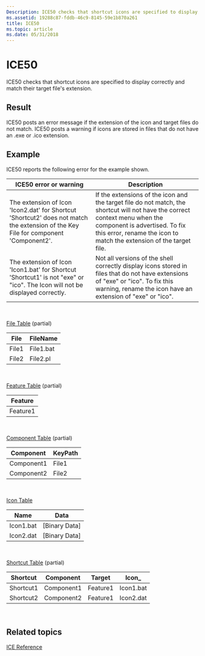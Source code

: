 ```yaml
---
Description: ICE50 checks that shortcut icons are specified to display correctly and match their target file's extension.
ms.assetid: 19288c87-fddb-46c9-8145-59e1b870a261
title: ICE50
ms.topic: article
ms.date: 05/31/2018
---
```


# ICE50

ICE50 checks that shortcut icons are specified to display correctly and match their target file's extension.

## Result

ICE50 posts an error message if the extension of the icon and target files do not match. ICE50 posts a warning if icons are stored in files that do not have an .exe or .ico extension.

## Example

ICE50 reports the following error for the example shown.



| ICE50 error or warning                                                                                                              | Description                                                                                                                                                                                                                                    |
|-------------------------------------------------------------------------------------------------------------------------------------|------------------------------------------------------------------------------------------------------------------------------------------------------------------------------------------------------------------------------------------------|
| The extension of Icon 'Icon2.dat' for Shortcut 'Shortcut2' does not match the extension of the Key File for component 'Component2'. | If the extensions of the icon and the target file do not match, the shortcut will not have the correct context menu when the component is advertised. To fix this error, rename the icon to match the extension of the target file.<br/> |
| The extension of Icon 'Icon1.bat' for Shortcut 'Shortcut1' is not "exe" or "ico". The Icon will not be displayed correctly.         | Not all versions of the shell correctly display icons stored in files that do not have extensions of "exe" or "ico". To fix this warning, rename the icon have an extension of "exe" or "ico".<br/>                                      |



 

[File Table](file-table.md) (partial)



| File  | FileName  |
|-------|-----------|
| File1 | File1.bat |
| File2 | File2.pl  |



 

[Feature Table](feature-table.md) (partial)



| Feature  |
|----------|
| Feature1 |



 

[Component Table](component-table.md) (partial)



| Component  | KeyPath |
|------------|---------|
| Component1 | File1   |
| Component2 | File2   |



 

[Icon Table](icon-table.md)



| Name      | Data            |
|-----------|-----------------|
| Icon1.bat | \[Binary Data\] |
| Icon2.dat | \[Binary Data\] |



 

[Shortcut Table](shortcut-table.md) (partial)



| Shortcut  | Component  | Target   | Icon\_    |
|-----------|------------|----------|-----------|
| Shortcut1 | Component1 | Feature1 | Icon1.bat |
| Shortcut2 | Component2 | Feature1 | Icon2.dat |



 

## Related topics

<dl> <dt>

[ICE Reference](ice-reference.md)
</dt> </dl>

 

 




